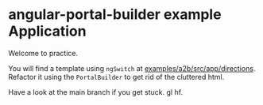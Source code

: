 # angular-portal-builder example Application

Welcome to practice.

You will find a template using `ngSwitch` at [examples/a2b/src/app/directions](https://github.com/marvinderksen/angular-portal-builder/tree/main/projects/examples/a2b/src/app/directions). Refactor it using the `PortalBuilder` to get rid of the cluttered html.

Have a look at the main branch if you get stuck. gl hf.
